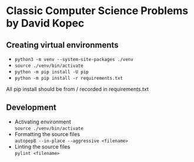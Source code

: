 # Classic Computer Science Problems by David Kopec

## Creating virtual environments

- `python3 -m venv --system-site-packages ./venv`
- `source ./venv/bin/activate`
- `python -m pip install -U pip`
- `python -m pip install -r requirements.txt`

All pip install should be from / recorded in requirements.txt

## Development

- Activating environment  
  `source ./venv/bin/activate`
- Formatting the source files  
  `autopep8 --in-place --aggressive <filename>`
- Linting the source files  
  `pylint <filename>`
